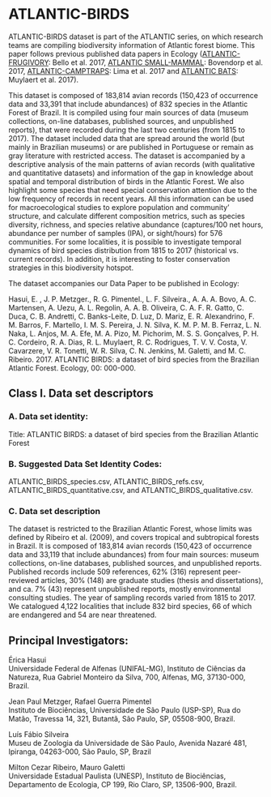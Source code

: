 # ATLANTIC-BIRDS

ATLANTIC-BIRDS dataset is part of the ATLANTIC series, on which research teams are compiling biodiversity information of 
Atlantic forest biome. This paper follows previous published data papers in Ecology 
([ATLANTIC-FRUGIVORY](http://onlinelibrary.wiley.com/doi/10.1002/ecy.1818/abstract): Bello et al. 2017, 
[ATLANTIC SMALL-MAMMAL](http://onlinelibrary.wiley.com/doi/10.1002/ecy.1893/full): Bovendorp et al. 2017, 
[ATLANTIC-CAMPTRAPS](http://onlinelibrary.wiley.com/doi/10.1002/ecy.1998/abstract): Lima et al. 2017 and 
[ATLANTIC BATS](http://onlinelibrary.wiley.com/doi/10.1002/ecy.2007/abstract): Muylaert et al. 2017).

This dataset is composed of 183,814 avian records (150,423 of occurrence data and 33,391 that include abundances) 
of 832 species in the Atlantic Forest of Brazil. It is compiled using four main sources of data 
(museum collections, on-line databases, published sources, and unpublished reports), that were recorded during
the last two centuries (from 1815 to 2017). The dataset included data that are spread around the world 
(but mainly in Brazilian museums) or are published in Portuguese or remain as gray literature with restricted access. 
The dataset is accompanied by a descriptive analysis of the main patterns of avian records (with qualitative and 
quantitative datasets) and information of the gap in knowledge about spatial and temporal distribution of birds in the 
Atlantic Forest. We also highlight some species that need special conservation attention due to the low frequency of 
records in recent years. All this information can be used for macroecological studies to explore population and 
community’ structure, and calculate different composition metrics, such as species diversity, richness, and species 
relative abundance (captures/100 net hours, abundance per number of samples (IPA), or sight/hours) for 576 communities. 
For some localities, it is possible to investigate temporal dynamics of bird species distribution from 1815 to 2017 
(historical vs. current records). In addition, it is interesting to foster conservation strategies in this biodiversity 
hotspot.

The dataset accompanies our Data Paper to be published in Ecology:  

Hasui, E. , J. P. Metzger., R. G. Pimentel., L. F. Silveira., A. A. A. Bovo, A. C. Martensen, A. Uezu, 
A. L. Regolin, A. A. B. Oliveira, C. A. F. R. Gatto, C. Duca, C. B. Andretti, C. Banks-Leite, D. Luz, 
D. Mariz, E. R. Alexandrino, F. M. Barros, F. Martello, I. M. S. Pereira, J. N. Silva, K. M. P. M. B. Ferraz, 
L. N. Naka, L. Anjos, M. A. Efe, M. A. Pizo, M. Pichorim, M. S. S. Gonçalves, P. H. C. Cordeiro, R. A. Dias, 
R. L. Muylaert, R. C. Rodrigues, T. V. V. Costa, V. Cavarzere, V. R. Tonetti, W. R. Silva, C. N. Jenkins, 
M. Galetti, and M. C. Ribeiro. 2017. ATLANTIC BIRDS: a dataset of bird species from the Brazilian Atlantic Forest. 
Ecology, 00: 000-000.

## Class I. Data set descriptors
### A. Data set identity:

Title: ATLANTIC BIRDS: a dataset of bird species from the Brazilian Atlantic Forest

### B. Suggested Data Set Identity Codes: 

ATLANTIC_BIRDS_species.csv, ATLANTIC_BIRDS_refs.csv, ATLANTIC_BIRDS_quantitative.csv, and ATLANTIC_BIRDS_qualitative.csv.

### C. Data set description
The dataset is restricted to the Brazilian Atlantic Forest, whose limits was defined by Ribeiro et al. (2009), 
and covers tropical and subtropical forests in Brazil. It is composed of 183,814 avian records 
(150,423 of occurrence data and 33,119 that include abundances) from four main sources: museum collections, 
on-line databases, published sources, and unpublished reports. Published records include 509 references, 62% (316) 
represent peer- reviewed articles, 30% (148) are graduate studies (thesis and dissertations), and ca. 7% (43) 
represent unpublished reports, mostly environmental consulting studies. The year of sampling records varied 
from 1815 to 2017. We catalogued 4,122 localities that include 832 bird species, 66 of which are endangered and 
54 are near threatened. 

## Principal Investigators:

Érica Hasui  
Universidade Federal de Alfenas (UNIFAL-MG), Instituto de Ciências da Natureza, Rua Gabriel Monteiro da Silva, 700, 
Alfenas, MG, 37130-000, Brazil.

Jean Paul Metzger, Rafael Guerra Pimentel  
Instituto de Biociências, Universidade de São Paulo (USP-SP), Rua do Matão, Travessa 14, 321, Butantã, São Paulo, 
SP, 05508-900, Brazil.

Luís Fábio Silveira  
Museu de Zoologia da Universidade de São Paulo, Avenida Nazaré 481, Ipiranga, 04263-000, São Paulo, SP, Brazil

Milton Cezar Ribeiro, Mauro Galetti  
Universidade Estadual Paulista (UNESP), Instituto de Biociências, Departamento de Ecologia, CP 199, 
Rio Claro, SP, 13506-900, Brazil.


